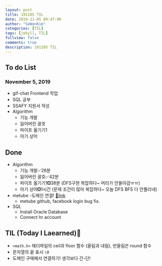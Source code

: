 ```yaml
---
layout: post
title: 191105 TIL
date: 2019-11-05 09:47:00
author: "SeWonKim"
categories: [TIL]
tags: [jekyll, TIL]
fullview: false
comments: true
description: 191105 TIL
---
```


## To do List

### November 5, 2019

- gif-chat Frontend 작업
- SQL 공부
- SSAFY 지원서 작성
- Algorithm
    - 기능 개발
    - 잃어버린 괄호
    - 파이프 옮기기1
    - 아기 상어


## Done

- Algorithm
    - 기능 개발✅26분
    - 잃어버린 괄호✅42분
    - 파이프 옮기기1❎38분 (DFS구현 복잡하다~ 머리가 안돌아감ㅠㅠ)
    - 아기 상어❎1시간 (문제 조건이 많아 복잡하다~ 오늘 DFS BFS 다 안풀리네)
- metube 
    -도메인 연결! [🔗link](www.metube.online)
    - metube github, facebook login bug fix.
- SQL
    - Install Oracle Database 
    - Connect hr account

## TIL (Today I Laearned)🤔
- `<math.h>` 헤더파일의 ceil과 floor 함수 (올림과 내림), 반올림은 round 함수
- 문자열의 끝 표시 `\0`
- 도메인 구매해서 연결하기! 생각보다 간-단!
